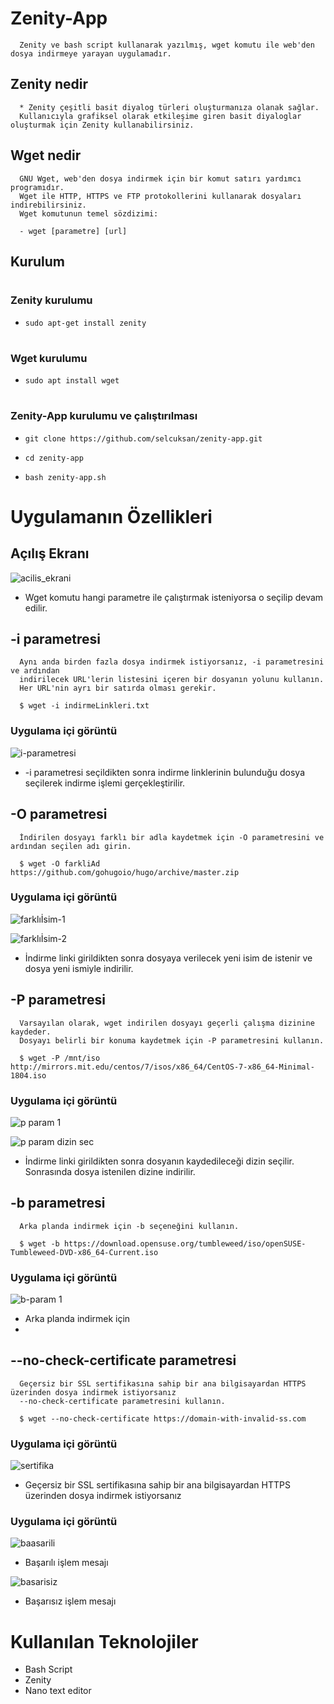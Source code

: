 # Zenity-App
      Zenity ve bash script kullanarak yazılmış, wget komutu ile web'den dosya indirmeye yarayan uygulamadır.

## Zenity nedir
      * Zenity çeşitli basit diyalog türleri oluşturmanıza olanak sağlar. 
      Kullanıcıyla grafiksel olarak etkileşime giren basit diyaloglar oluşturmak için Zenity kullanabilirsiniz.

## Wget nedir
      GNU Wget, web'den dosya indirmek için bir komut satırı yardımcı programıdır. 
      Wget ile HTTP, HTTPS ve FTP protokollerini kullanarak dosyaları indirebilirsiniz.
      Wget komutunun temel sözdizimi:

      - wget [parametre] [url]

## Kurulum

#  <h3>Zenity kurulumu</h3>

- <pre class="terminal"><code class="terminal-line" prefix="$">sudo apt-get install zenity</code></pre>

# <h3>Wget kurulumu</h3>

- <pre class="terminal"><code class="terminal-line" prefix="$">sudo apt install wget</code></pre>

# <h3>Zenity-App kurulumu ve çalıştırılması</h3>

- <pre class="terminal"><code class="terminal-line" prefix="$">git clone https://github.com/selcuksan/zenity-app.git</code></pre>


- <pre class="terminal"><code class="terminal-line" prefix="$">cd zenity-app</code></pre>
- <pre class="terminal"><code class="terminal-line" prefix="$">bash zenity-app.sh</code></pre>


# Uygulamanın Özellikleri

## Açılış Ekranı

 ![acilis_ekrani](https://user-images.githubusercontent.com/56341239/149326128-0ab3cdae-0061-467e-a5f8-fac8b3a110c5.PNG)
 
  - Wget komutu hangi parametre ile çalıştırmak isteniyorsa o seçilip devam edilir.

## -i parametresi
      Aynı anda birden fazla dosya indirmek istiyorsanız, -i parametresini ve ardından
      indirilecek URL'lerin listesini içeren bir dosyanın yolunu kullanın.
      Her URL'nin ayrı bir satırda olması gerekir.

      $ wget -i indirmeLinkleri.txt
### Uygulama içi görüntü
 ![i-parametresi](https://user-images.githubusercontent.com/56341239/149326682-0a154416-fbee-488f-9722-4a6f62f05315.PNG)

  - -i parametresi seçildikten sonra indirme linklerinin bulunduğu dosya seçilerek indirme işlemi gerçekleştirilir.

## -O parametresi
      İndirilen dosyayı farklı bir adla kaydetmek için -O parametresini ve ardından seçilen adı girin.

      $ wget -O farkliAd https://github.com/gohugoio/hugo/archive/master.zip
### Uygulama içi görüntü
![farklıİsim-1](https://user-images.githubusercontent.com/56341239/149327343-d0b45619-77b1-4af3-9d08-491348ca0b1c.PNG)

![farklıİsim-2](https://user-images.githubusercontent.com/56341239/149327351-b33e3443-01ba-4d24-b837-c3dab4c7d826.PNG)

  - İndirme linki girildikten sonra dosyaya verilecek yeni isim de istenir ve dosya yeni ismiyle indirilir.

## -P parametresi

      Varsayılan olarak, wget indirilen dosyayı geçerli çalışma dizinine kaydeder.
      Dosyayı belirli bir konuma kaydetmek için -P parametresini kullanın.

      $ wget -P /mnt/iso http://mirrors.mit.edu/centos/7/isos/x86_64/CentOS-7-x86_64-Minimal-1804.iso
### Uygulama içi görüntü
![p param 1](https://user-images.githubusercontent.com/56341239/149327743-fae96dc4-acaa-4a5d-b311-34d341456d7f.PNG)

![p param dizin sec](https://user-images.githubusercontent.com/56341239/149327758-03f17e56-f93c-4d6d-b048-941fbad299ef.PNG)

- İndirme linki girildikten sonra dosyanın kaydedileceği dizin seçilir. Sonrasında dosya istenilen dizine indirilir.

## -b parametresi

      Arka planda indirmek için -b seçeneğini kullanın.

      $ wget -b https://download.opensuse.org/tumbleweed/iso/openSUSE-Tumbleweed-DVD-x86_64-Current.iso
### Uygulama içi görüntü
![b-param 1](https://user-images.githubusercontent.com/56341239/149327907-9f7ac1ee-689d-4962-beb4-5bc623e4407f.PNG)
- Arka planda indirmek için
- 
## --no-check-certificate parametresi

      Geçersiz bir SSL sertifikasına sahip bir ana bilgisayardan HTTPS üzerinden dosya indirmek istiyorsanız
      --no-check-certificate parametresini kullanın.

      $ wget --no-check-certificate https://domain-with-invalid-ss.com
### Uygulama içi görüntü
![sertifika](https://user-images.githubusercontent.com/56341239/149328141-e2749b29-0a8d-413d-b570-d41377373979.PNG)

- Geçersiz bir SSL sertifikasına sahip bir ana bilgisayardan HTTPS üzerinden dosya indirmek istiyorsanız

### Uygulama içi görüntü

![baasarili](https://user-images.githubusercontent.com/56341239/149329623-e66cb4e4-915c-46a4-ab41-38bbb1f33ed0.PNG)
- Başarılı işlem mesajı

![basarisiz](https://user-images.githubusercontent.com/56341239/149329635-f0aa90f4-3eef-4338-909a-72ea1f8a431f.PNG)
- Başarısız işlem mesajı


# Kullanılan Teknolojiler
- Bash Script
- Zenity
- Nano text editor
